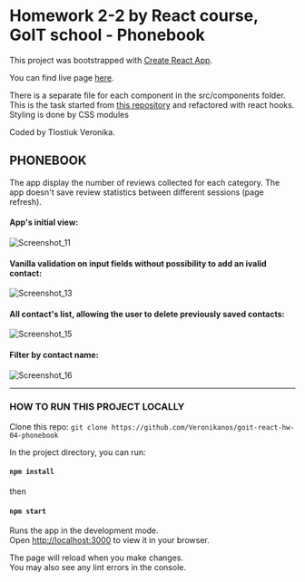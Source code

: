 # Homework 2-2 by React course, GoIT school - Phonebook

This project was bootstrapped with
[Create React App](https://github.com/facebook/create-react-app).

You can find live page
[here](https://veronikanos.github.io/goit-react-hw-04-phonebook/).

There is a separate file for each component in the src/components folder. This
is the task started from
[this repository](https://github.com/Veronikanos/goit-react-hw-02-phonebook) and
refactored with react hooks. Styling is done by CSS modules

Coded by Tlostiuk Veronika.

## PHONEBOOK

The app display the number of reviews collected for each category. The app
doesn't save review statistics between different sessions (page refresh).

#### App's initial view:

![Screenshot_11](https://user-images.githubusercontent.com/49239848/208961485-a7132179-8ce1-4661-9b8e-22c26663c9a0.png)

#### Vanilla validation on input fields without possibility to add an ivalid contact:

![Screenshot_13](https://user-images.githubusercontent.com/49239848/208961712-ec15a460-da37-450b-a809-b388ac72f8d8.png)

#### All contact's list, allowing the user to delete previously saved contacts:

![Screenshot_15](https://user-images.githubusercontent.com/49239848/208962029-dd677296-c3b8-4736-aa5b-70c94bc85a74.png)

#### Filter by contact name:

![Screenshot_16](https://user-images.githubusercontent.com/49239848/208962346-f44f0bfe-9252-4139-a9c2-ce6123115b44.png)

---

### HOW TO RUN THIS PROJECT LOCALLY

Clone this repo:
`git clone https://github.com/Veronikanos/goit-react-hw-04-phonebook`

In the project directory, you can run:

#### `npm install`

then

#### `npm start`

Runs the app in the development mode.\
Open [http://localhost:3000](http://localhost:3000) to view it in your browser.

The page will reload when you make changes.\
You may also see any lint errors in the console.
